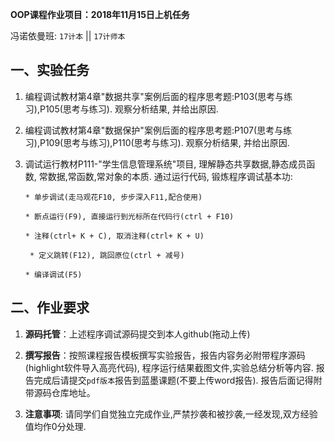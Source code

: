 **OOP课程作业项目：2018年11月15日上机任务**

冯诺依曼班:  `17计本`  || `17计师本`


## 一、实验任务

1. 编程调试教材第4章"数据共享"案例后面的程序思考题:P103(思考与练习),P105(思考与练习). 观察分析结果, 并给出原因.

2. 编程调试教材第4章"数据保护"案例后面的程序思考题:P107(思考与练习),P109(思考与练习),P110(思考与练习). 观察分析结果, 并给出原因.

3. 调试运行教材P111-"学生信息管理系统"项目, 理解静态共享数据,静态成员函数, 常数据,常函数,常对象的本质.
   通过运行代码, 锻炼程序调试基本功:
   
   ```  
   * 单步调试(走马观花F10, 步步深入F11,配合使用) 
   
   * 断点运行(F9), 直接运行到光标所在代码行(ctrl + F10)
   
   * 注释(ctrl+ K + C), 取消注释(ctrl+ K + U)
   
    * 定义跳转(F12), 跳回原位(ctrl + 减号)
   
   * 编译调试(F5) 
   ```


## 二、作业要求

1. **源码托管**：上述程序调试源码提交到本人github(拖动上传)


2. **撰写报告**：按照课程报告模板撰写实验报告，报告内容务必附带程序源码(highlight软件导入高亮代码), 程序运行结果截图文件,实验总结分析等内容. 报告完成后请提交`pdf版本`报告到蓝墨课题(不要上传word报告). 报告后面记得附带源码仓库地址。

3. **注意事项**: 请同学们自觉独立完成作业,严禁抄袭和被抄袭,一经发现,双方经验值均作0分处理.






